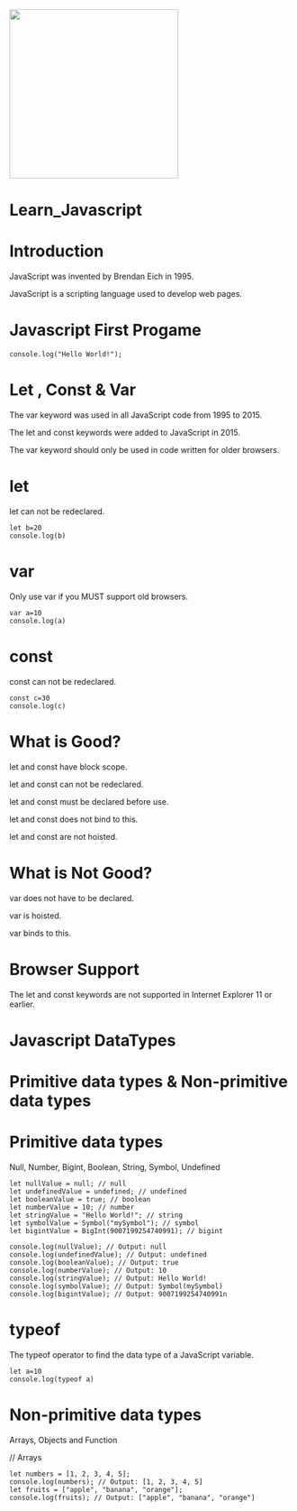 <img src="https://upload.wikimedia.org/wikipedia/commons/thumb/6/6a/JavaScript-logo.png/768px-JavaScript-logo.png" with="300" height="300"/>

# Learn_Javascript
# Introduction

JavaScript was invented by Brendan Eich in 1995.

JavaScript is a scripting language used to develop web pages.

# Javascript First Progame

    console.log("Hello World!");

# Let , Const & Var


The var keyword was used in all JavaScript code from 1995 to 2015.

The let and const keywords were added to JavaScript in 2015.

The var keyword should only be used in code written for older browsers.
  # let
   let can not be redeclared.

    let b=20
    console.log(b)
  # var
   Only use var if you MUST support old browsers.

    var a=10
    console.log(a)
  # const
   const can not be redeclared.

    const c=30
    console.log(c)

# What is Good?
let and const have block scope.

let and const can not be redeclared.

let and const must be declared before use.

let and const does not bind to this.

let and const are not hoisted.

# What is Not Good?
var does not have to be declared.

var is hoisted.

var binds to this.

# Browser Support
The let and const keywords are not supported in Internet Explorer 11 or earlier.

# Javascript DataTypes 
# Primitive data types & Non-primitive data types
# Primitive data types
 Null, Number, Bigint, Boolean, String, Symbol, Undefined

    let nullValue = null; // null
    let undefinedValue = undefined; // undefined
    let booleanValue = true; // boolean
    let numberValue = 10; // number
    let stringValue = "Hello World!"; // string
    let symbolValue = Symbol("mySymbol"); // symbol
    let bigintValue = BigInt(9007199254740991); // bigint

    console.log(nullValue); // Output: null
    console.log(undefinedValue); // Output: undefined
    console.log(booleanValue); // Output: true
    console.log(numberValue); // Output: 10
    console.log(stringValue); // Output: Hello World!
    console.log(symbolValue); // Output: Symbol(mySymbol)
    console.log(bigintValue); // Output: 9007199254740991n

# typeof
The typeof operator to find the data type of a JavaScript variable.

    let a=10
    console.log(typeof a)

# Non-primitive data types
Arrays, Objects and Function

// Arrays

    let numbers = [1, 2, 3, 4, 5];
    console.log(numbers); // Output: [1, 2, 3, 4, 5]
    let fruits = ["apple", "banana", "orange"];
    console.log(fruits); // Output: ["apple", "banana", "orange"]
